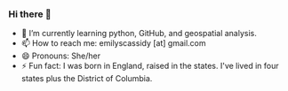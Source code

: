 ### Hi there 👋

- 🌱 I’m currently learning python, GitHub, and geospatial analysis.
- 📫 How to reach me: emilyscassidy [at] gmail.com
- 😄 Pronouns: She/her
- ⚡ Fun fact: I was born in England, raised in the states. I've lived in four states plus the District of Columbia. 
